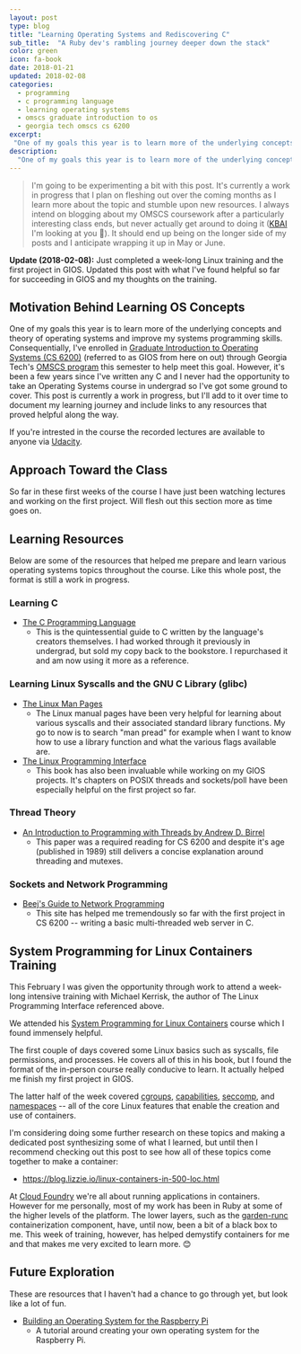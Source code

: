 ```yaml
---
layout: post
type: blog
title: "Learning Operating Systems and Rediscovering C"
sub_title:  "A Ruby dev's rambling journey deeper down the stack"
color: green
icon: fa-book
date: 2018-01-21
updated: 2018-02-08
categories:
  - programming
  - c programming language
  - learning operating systems
  - omscs graduate introduction to os
  - georgia tech omscs cs 6200
excerpt:
 "One of my goals this year is to learn more of the underlying concepts and theory of operating systems and improve my systems programming skills. Consequentially, I've enrolled in Graduate Introduction to Operating Systems through Georgia Tech this semester to help meet this goal. However, it's been a few years since I've written any C and I never had the opportunity to take an Operating Systems course in undergrad so I've got some ground to cover. This post is currently a work in progress, but I'll add to it over time to document my learning journey and include links to any resources that proved helpful along the way."
description:
  "One of my goals this year is to learn more of the underlying concepts and theory of operating systems and improve my systems programming skills. Consequentially, I've enrolled in Graduate Introduction to Operating Systems through Georgia Tech this semester to help meet this goal. However, it's been a few years since I've written any C and I never had the opportunity to take an Operating Systems course in undergrad so I've got some ground to cover. This post is currently a work in progress, but I'll add to it over time to document my learning journey and include links to any resources that proved helpful along the way."
---
```


> I'm going to be experimenting a bit with this post. It's currently a work in progress that I plan on fleshing out over the coming months as I learn more about the topic and stumble upon new resources. I always intend on blogging about my OMSCS coursework after a particularly interesting class ends, but never actually get around to doing it ([KBAI](https://www.omscs.gatech.edu/cs-7637-knowledge-based-artificial-intelligence-cognitive-systems) I'm looking at you 👀). It should end up being on the longer side of my posts and I anticipate wrapping it up in May or June.

**Update (2018-02-08):** Just completed a week-long Linux training and the first project in GIOS. Updated this post with what I've found helpful so far for succeeding in GIOS and my thoughts on the training.

## Motivation Behind Learning OS Concepts

One of my goals this year is to learn more of the underlying concepts and theory of operating systems and improve my systems programming skills. Consequentially, I've enrolled in [Graduate Introduction to Operating Systems (CS 6200)](https://www.omscs.gatech.edu/cs-8803-introduction-operating-systems) (referred to as GIOS from here on out) through Georgia Tech's [OMSCS program](https://www.omscs.gatech.edu/) this semester to help meet this goal. However, it's been a few years since I've written any C and I never had the opportunity to take an Operating Systems course in undergrad so I've got some ground to cover. This post is currently a work in progress, but I'll add to it over time to document my learning journey and include links to any resources that proved helpful along the way.

If you're intrested in the course the recorded lectures are available to anyone via [Udacity](https://classroom.udacity.com/courses/ud923).

## Approach Toward the Class
So far in these first weeks of the course I have just been watching lectures and working on the first project. Will flesh out this section more as time goes on.

## Learning Resources
Below are some of the resources that helped me prepare and learn various operating systems topics throughout the course. Like this whole post, the format is still a work in progress.

### Learning C
* [The C Programming Language](https://www.amazon.com/Programming-Language-2nd-Brian-Kernighan/dp/0131103628/ref=as_li_ss_tl?_encoding=UTF8&me=&linkCode=ll1&tag=15ab7a4c1c94-20&linkId=0a592b1eb4128f1035ce9a79d92edead)
  * This is the quintessential guide to C written by the language's creators themselves. I had worked through it previously in undergrad, but sold my copy back to the bookstore. I repurchased it and am now using it more as a reference.

### Learning Linux Syscalls and the GNU C Library (glibc)
* [The Linux Man Pages](http://man7.org/linux/man-pages/)
  * The Linux manual pages have been very helpful for learning about various syscalls and their associated standard library functions. My go to now is to search "man pread" for example when I want to know how to use a library function and what the various flags available are.
* [The Linux Programming Interface](http://amzn.to/2FVV4FR)
  * This book has also been invaluable while working on my GIOS projects. It's chapters on POSIX threads and sockets/poll have been especially helpful on the first project so far.

### Thread Theory
* [An Introduction to Programming with Threads by Andrew D. Birrel](https://birrell.org/andrew/papers/035-Threads.pdf)
  * This paper was a required reading for CS 6200 and despite it's age (published in 1989) still delivers a concise explanation around threading and mutexes.

### Sockets and Network Programming
* [Beej's Guide to Network Programming](http://beej.us/guide/bgnet/)
  * This site has helped me tremendously so far with the first project in CS 6200 -- writing a basic multi-threaded web server in C.

## System Programming for Linux Containers Training
This February I was given the opportunity through work to attend a week-long intensive training with Michael Kerrisk, the author of The Linux Programming Interface referenced above.

We attended his [System Programming for Linux Containers](http://man7.org/training/sys_prog_lxcon/index.html) course which I found immensely helpful.

The first couple of days covered some Linux basics such as syscalls, file permissions, and processes. He covers all of this in his book, but I found the format of the in-person course really conducive to learn. It actually helped me finish my first project in GIOS.

The latter half of the week covered [cgroups](https://en.wikipedia.org/wiki/Cgroups), [capabilities](http://man7.org/linux/man-pages/man7/capabilities.7.html), [seccomp](https://en.wikipedia.org/wiki/Seccomp), and [namespaces](https://en.wikipedia.org/wiki/Linux_namespaces) -- all of the core Linux features that enable the creation and use of containers.

I'm considering doing some further research on these topics and making a dedicated post synthesizing some of what I learned, but until then I recommend checking out this post to see how all of these topics come together to make a container:

* https://blog.lizzie.io/linux-containers-in-500-loc.html

At [Cloud Foundry](https://www.cloudfoundry.org/) we're all about running applications in containers. However for me personally, most of my work has been in Ruby at some of the higher levels of the platform. The lower layers, such as the [garden-runc](https://docs.cloudfoundry.org/concepts/architecture/garden.html#garden-runc) containerization component, have, until now, been a bit of a black box to me. This week of training, however, has helped demystify containers for me and that makes me very excited to learn more. 😊

## Future Exploration
These are resources that I haven't had a chance to go through yet, but look like a lot of fun.
* [Building an Operating System for the Raspberry Pi](https://jsandler18.github.io/)
  * A tutorial around creating your own operating system for the Raspberry Pi.
